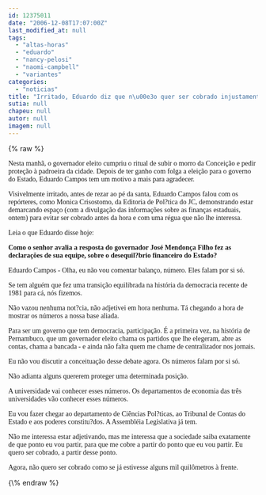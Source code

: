 ```yaml
---
id: 12375011
date: "2006-12-08T17:07:00Z"
last_modified_at: null
tags:
  - "altas-horas"
  - "eduardo"
  - "nancy-pelosi"
  - "naomi-campbell"
  - "variantes"
categories:
  - "noticias"
title: "Irritado, Eduardo diz que n\u00e3o quer ser cobrado injustamente e antes da hora pelos advers\u00e1rios"
sutia: null
chapeu: null
autor: null
imagem: null
---
```

{\% raw %}
<p><P><FONT face=Verdana>Nesta manhã, o governador eleito cumpriu o ritual de subir o morro da Conceição e pedir proteção à padroeira da cidade. Depois de ter ganho com folga a eleição para o governo do Estado, Eduardo Campos tem um motivo a mais para agradecer. </FONT></P></p>
<p><P><FONT face=Verdana>Visivelmente irritado, antes de rezar ao pé da santa, Eduardo Campos falou com os repórteres, como Monica Crisostomo, da Editoria de Pol?tica do JC, demonstrando estar demarcando espaço (com a divulgação das informações sobre as finanças estaduais, ontem) para evitar ser cobrado antes da hora e com uma régua que não lhe interessa. </FONT></P></p>
<p><P><FONT face=Verdana>Leia&nbsp;o que Eduardo disse hoje:</FONT></P></p>
<p><P><FONT face=Verdana><STRONG>Como o senhor avalia a resposta do governador José Mendonça Filho fez as declarações de sua equipe, sobre o desequil?brio financeiro do Estado?</STRONG></FONT></P></p>
<p><P><FONT face=Verdana>Eduardo Campos - Olha, eu não vou comentar balanço, número. </FONT><FONT face=Verdana>Eles falam por si só. </FONT></P></p>
<p><P><FONT face=Verdana>Se tem alguém que fez uma transição equilibrada na história da democracia recente de 1981 para cá, nós fizemos. </FONT></P></p>
<p><P><FONT face=Verdana>Não vazou nenhuma not?cia, não adjetivei em hora nenhuma. </FONT><FONT face=Verdana>Tá chegando a hora de mostrar os números a nossa base aliada.</FONT></P></p>
<p><P><FONT face=Verdana>Para ser um governo que tem democracia, participação. </FONT><FONT face=Verdana>É a primeira vez, na história de Pernambuco, que um governador eleito chama os partidos que lhe elegeram, abre as contas, chama a bancada - e ainda não falta quem me chame de centralizador nos jornais. </FONT></P></p>
<p><P><FONT face=Verdana>Eu não vou discutir a conceituação desse debate agora. </FONT><FONT face=Verdana>Os números falam por si só. </FONT></P></p>
<p><P><FONT face=Verdana>Não adianta alguns quererem proteger uma determinada posição. </FONT></P></p>
<p><P><FONT face=Verdana>A universidade vai conhecer esses números. </FONT><FONT face=Verdana>Os departamentos de economia das três universidades vão conhecer esses números.</FONT></P></p>
<p><P><FONT face=Verdana>Eu vou fazer chegar ao departamento de Ciências Pol?ticas, ao Tribunal de Contas do Estado e aos poderes constitu?dos. </FONT><FONT face=Verdana>A Assembléia Legislativa já tem. </FONT></P></p>
<p><P><FONT face=Verdana>Não me interessa estar adjetivando, mas me interessa que a sociedade saiba exatamente de que ponto eu vou partir, para que me cobre a partir do ponto que eu vou partir. Eu quero ser cobrado, a partir desse ponto. </FONT></P></p>
<p><P><FONT face=Verdana>Agora, não quero ser cobrado como se já estivesse alguns mil quilômetros à frente.</FONT></P> </p>
{\% endraw %}